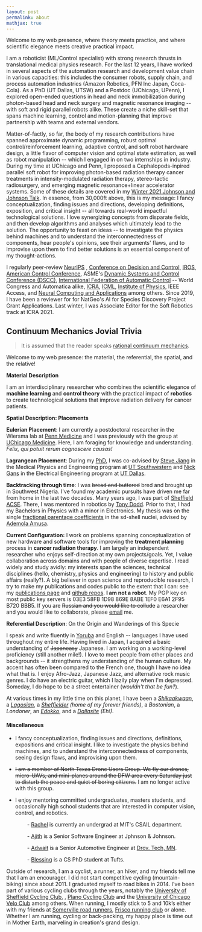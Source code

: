 ```yaml
---
layout: post
permalink: about
mathjax: true
---
```



Welcome to my web presence, where theory meets practice, and where scientific elegance meets creative practical impact.

I am a roboticist (ML/Control specialist) with strong research thrusts in translational medical physics research. For the last 12 years, I have worked in several aspects of the automation research and development value chain in various capacities: this includes the consumer robots, supply chain, and process automation industries (Amazon Robotics, PFN Inc Japan, Coca-Cola). As a PhD (UT Dallas, UTSW) and a Postdoc (UChicago, UPenn), I explored open-ended questions in head and neck immobilization during photon-based head and neck surgery and magnetic resonance imaging -- with soft and rigid parallel robots alike. These create a niche skill-set that spans machine learning, control and motion-planning that improve partnership with teams and external vendors. 

Matter-of-factly, so far, the body of my research contributions have spanned approximate dynamic programming, robust optimal control/reinforcement learning, adaptive control, and soft robot hardware design, a little flavor of computer vision and optimal state estimation, as well as robot manipulation -- which I engaged in on two internships in industry.  During my time at UChicago and Penn, I proposed a Cephalopods-inpired parallel soft robot for improving photon-based radiation therapy cancer treatments in intensity-modulated radiation therapy, stereo-tactic radiosurgery, and emerging magnetic resonance+linear accelerator systems. Some of these details are covered in my [Winter 2021 Johnson and Johnson Talk](/assets/presentations/AurisHealth.pdf). In essence, from 30,000ft above, this is my message: I fancy conceptualization, finding issues and directions, developing definitions, exposition, and critical insight -- all towards real-world impactful technological solutions. I love synergizing concepts from disparate fields, and then develop algorithms and analyses which ultimately lead to the solution. The opportunity to feast on ideas -- to investigate the physics behind machines and to understand the interconnectedness of components, hear people's opinions, see their arguments' flaws, and to improvise upon them to find better solutions is an essential component of my thought-actions. 


I regularly peer-review [NeurIPS](https://nips.cc/) , [Conference on Decision and Control](https://2021.ieeecdc.org/), [IROS](https://en.wikipedia.org/wiki/International_Conference_on_Intelligent_Robots_and_Systems), [American Control Conference](https://acc2021.a2c2.org/),  ASME's [Dynamic Systems and Control Conference (DSCC)](https://event.asme.org/DSCC), [International Federation of Automatic Control](https://www.ifac-control.org/) -- World Congress and Automatica alike, [ICRA](https://www.ieee-ras.org/conferences-workshops/fully-sponsored/icra), [ICML](https://icml.cc/),  [Institute of Physics](https://www.iop.org/), IEEE Access, and [Neural Computing and Applications](https://www.springer.com/journal/521) among others. Since 2019, I have been a reviewer for for NatGeo's AI for Species Discovery Project Grant Applications. Last winter, I was Associate Editor for the Soft Robotics track at ICRA 2021.

## Continuum Mechanics Jovial Trivia 

> It is assumed that the reader speaks [rational continuum mechanics](https://www.elsevier.com/books/a-first-course-in-rational-continuum-mechanics/truesdell/978-0-12-701301-5).

Welcome to my web presence: the material, the referential, the spatial, and the relative!

**Material Description**

I am an interdisciplinary researcher who combines the scientific elegance of **machine learning** and **control theory** with the practical impact of **robotics** to create technological solutions that improve radiation delivery for cancer patients.  

**Spatial Description: Placements**

**Eulerian Placement**: I am currently a postdoctoral researcher in the Wiersma lab at [Penn Medicine](https://www.med.upenn.edu/) and I was previously with the group at [UChicago Medicine](https://www.uchicagomedicine.org/). Here, I am foraging for knowledge and understanding. <i>Felix, qui potuit rerum cognoscere causas!</i>

**Lagrangean Placement**: During my [PhD]( https://www.utsouthwestern.edu/labs/maia/about/meet-our-team.html), I was co-advised by [Steve Jiang](https://profiles.utsouthwestern.edu/profile/150563/steve-jiang.html) in the Medical Physics and Engineering program at [UT Southwestern](https://www.utsouthwestern.edu) and [Nick Gans](https://utdallas.edu/~ngans) in the Electrical Engineering program at [UT Dallas](https://www.utdallas.edu/).



**Backtracking through time**: I was ~~bread and buttered~~ bred and brought up in Southwest Nigeria. I've found my academic pursuits have driven me far from home in the last two decades. Many years ago, I was part of [Sheffield ACSE](https://www.sheffield.ac.uk/acse). There, I was mentored in robotics by [Tony Dodd](http://www.catch.org.uk/team-member/prof-tony-dodd/). Prior to that, I had my Bachelors in Physics with a minor in Electronics. My thesis was on the single [fractional parentage coefficients](https://aip.scitation.org/doi/10.1063/1.527930) in the sd-shell nuclei, advised by [Ademola Amusa](https://prabook.com/web/ademola.amusa/473412). 

**Current Configuration:** I work on problems spanning conceptualization of new hardware  and software tools for improving the **treatment planning** process in **cancer radiation therapy**. I am largely an independent researcher who enjoys self-direction at my own projects/goals. Yet, I value collaboration across domains and with people of diverse expertise. I read widely and study avidly: my interests span the sciences, technical disciplines (hello, chemistry, physics and engineering) to history and public affairs (really?). A big believer in open science and reproducible research, I try to make my publications and codes public to the extent that I can: see my [publications page](/pubs) and  [github repos](https://github.com/lakehanne). **I am not a robot**. My PGP key on most public key servers is 03E3 58FB 1D98 869E 8ABE 1EF0 E6A1 2F95 B720 BBB5.  If you are ~~Russian and you would like to collude~~ a researcher and you would like to collaborate, please <a href="mailto:{{ site.email }}">email</a> me.


**Referential Description**: On the Origin and Wanderings of this Specie

I speak and write fluently in [Yoruba](https://en.wikipedia.org/wiki/Yoruba_language) and English -- languages I have used throughout my entire life. Having lived in Japan, I acquired a basic understanding of ~~Japaneasy~~ Japanese. I am working on a working-level proficiency (still another mile!). I love to meet people from other places and backgrounds -- it strengthens my understanding of the human culture. My accent has often been compared to the French one, though I have no idea what that is. I enjoy Afro-Jazz, Japanese Jazz, and alternative rock music genres. I do have an electric guitar, which I lazily play when I'm depressed. Someday, I do hope to be a street entertainer (_wouldn't that be fun?_).
<!-- I do have a base electric guitar I've played so hard that my forearm went through the drum. This led my acquaintance to suggest to me that I might benefit from going to a therapist, whom I visited. First session with the therapist, I was asked what my purpose was for being there. I told her I was angry at the world and its people.  -->
At various times in my little time on this planet, I have been a [_Shikaakwaan_](http://www.todayifoundout.com/index.php/2013/07/how-chicago-got-its-name/), a _[Lagosian](https://en.wiktionary.org/wiki/Lagosian)_, a _[Sheffielder](https://www.urbandictionary.com/define.php?term=Sheffielder) (home of my forever friends)_, a _Bostonian_, a _Londoner_, an _[Edokko](https://web-japan.org/tokyo/know/edokko/edo.html)_,  and a  _[Dallasite](https://www.dmagazine.com/frontburner/2012/01/are-we-dallasites-or-dallasonians-fort-worthers-or-fort-worthians-etymology-tells-us-who-we-are/) (Eh!)_.  

#### Miscellaneous

<!-- +   I like to think I take a lot of pain in my duties since I do derive pleasures in them. Each day, I gird my loins with strength and apply myself to my work: I lay my hand to the spindle and my hands hold to the distaff (like the proverbial virtuous woman :-) ).  To the end that when I am old and tired, I shall be able to reflect with comfort that I was not idle or useless when I was young. -->

+ I fancy conceptualization, finding issues and directions, definitions, expositions and critical insight. I like to investigate the physics behind machines, and to understand the interconnectedness of components, seeing design flaws,  and improvising upon them.

+ ~~I am a member of North Texas Drone Users Group. We fly our drones, micro-UAVs, and mini-planes around the DFW area every Saturday just to disturb the peace and quiet of boring citizens.~~ I am no longer active with this group.

+ I enjoy mentoring committed undergraduates, masters students, and occasionally high school students that are interested in computer vision, control, and robotics.

    &nbsp; &nbsp; &nbsp; &nbsp; -   [Rachel](https://github.com/rsthomp) is currently an undergrad at MIT's CSAIL department.

    &nbsp; &nbsp; &nbsp; &nbsp; -   [Ajith](https://www.linkedin.com/in/ajithvenkateswaran) is a Senior Software Engineer at Jphnson & Johnson.

    &nbsp; &nbsp; &nbsp; &nbsp; -   [Adwait](https://www.linkedin.com/in/adwaitkulkarni93) is a Senior Automotive Engineer at [Drov. Tech, MN](http://drovtech.com).

    &nbsp; &nbsp; &nbsp; &nbsp; -   [Blessing](https://www.linkedin.com/in/blessingkolawole/) is a CS PhD student at Tufts.


Outside of research, I am a cyclist, a runner, an hiker, and my friends tell me that I am an encourager. I did not start competitive cycling (mountain-biking) since about 2011. I graduated myself to road bikes in 2014. I've been part of various cycling clubs through the years, notably the [University of Sheffield Cycling Club](https://www.sport-sheffield.com/clubs/cycling), , [Plano Cycling Club](https://planobicycle.org/) and the [University of Chicago Velo Club](https://www.uchicagovelo.com/) among others.  When running, I mostly stick to 5 and 10k’s either with my friends at [Somerville road runners](https://www.srr.org/), [Frisco running club](https://friscorunningclub.com/) or alone. Whether I am running, cycling or back-packing, my happy place is time out in Mother Earth, marveling in creation's grand design.
